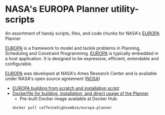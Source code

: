 # NASA's EUROPA Planner utility-scripts
An assortment of handy scripts, files, and code chunks for NASA's [EUROPA](https://github.com/nasa/europa/) Planner

[EUROPA](https://github.com/nasa/europa/) is a framework to model and tackle problems in Planning, Scheduling and Constraint Programming. [EUROPA](https://github.com/nasa/europa/) is typically embedded in a host application. It is designed to be expressive, efficient, extendable and configurable. 

[EUROPA](https://github.com/nasa/europa/) was developed at NASA's Ames Research Center and is available under NASA's open source agreement ([NOSA](https://ti.arc.nasa.gov/opensource/nosa))

- [EUROPA building from scratch and installation script](./from_scratch_build_and_install.sh)
- [Dockerfile for building, installation, and direct usage of the Planner](./Dockerfile)
    - Pre-built Docker image available at Docker Hub: 
    ```
    docker pull caffeinehighzombie/europa-planner
    ```
